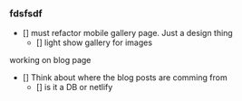 ### fdsfsdf
- [] must refactor mobile gallery page. Just a design thing
    - [] light show gallery for images

working on blog page 
- [] Think about where the blog posts are comming from 
    - [] is it a DB or netlify 
